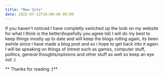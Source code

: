 ```yaml
---
title: "New Site"
date: 2022-07-12T16:00:48-05:00
---
```


If you haven't noticed I have completly switched up the look on my website for what I think is the better(hopefully you agree lol) I will do my best to keep things mostly up to date and will keep the blogs rolling again, its been awhile since i have made a blog post and so i hope to get back into it again. I will be speaking on things of intrest such as games, computer stuff, politics, general thoughts/opinions and other stuff as well so keep an eye out :)

** Thanks for reading :)**


